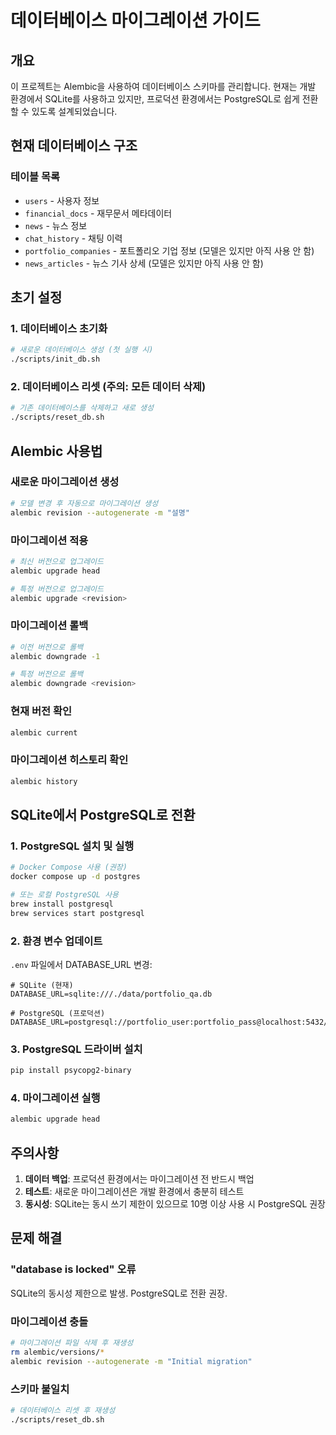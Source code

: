 # 데이터베이스 마이그레이션 가이드

## 개요

이 프로젝트는 Alembic을 사용하여 데이터베이스 스키마를 관리합니다. 
현재는 개발 환경에서 SQLite를 사용하고 있지만, 프로덕션 환경에서는 PostgreSQL로 쉽게 전환할 수 있도록 설계되었습니다.

## 현재 데이터베이스 구조

### 테이블 목록
- `users` - 사용자 정보
- `financial_docs` - 재무문서 메타데이터
- `news` - 뉴스 정보
- `chat_history` - 채팅 이력
- `portfolio_companies` - 포트폴리오 기업 정보 (모델은 있지만 아직 사용 안 함)
- `news_articles` - 뉴스 기사 상세 (모델은 있지만 아직 사용 안 함)

## 초기 설정

### 1. 데이터베이스 초기화
```bash
# 새로운 데이터베이스 생성 (첫 실행 시)
./scripts/init_db.sh
```

### 2. 데이터베이스 리셋 (주의: 모든 데이터 삭제)
```bash
# 기존 데이터베이스를 삭제하고 새로 생성
./scripts/reset_db.sh
```

## Alembic 사용법

### 새로운 마이그레이션 생성
```bash
# 모델 변경 후 자동으로 마이그레이션 생성
alembic revision --autogenerate -m "설명"
```

### 마이그레이션 적용
```bash
# 최신 버전으로 업그레이드
alembic upgrade head

# 특정 버전으로 업그레이드
alembic upgrade <revision>
```

### 마이그레이션 롤백
```bash
# 이전 버전으로 롤백
alembic downgrade -1

# 특정 버전으로 롤백
alembic downgrade <revision>
```

### 현재 버전 확인
```bash
alembic current
```

### 마이그레이션 히스토리 확인
```bash
alembic history
```

## SQLite에서 PostgreSQL로 전환

### 1. PostgreSQL 설치 및 실행
```bash
# Docker Compose 사용 (권장)
docker compose up -d postgres

# 또는 로컬 PostgreSQL 사용
brew install postgresql
brew services start postgresql
```

### 2. 환경 변수 업데이트
`.env` 파일에서 DATABASE_URL 변경:
```env
# SQLite (현재)
DATABASE_URL=sqlite:///./data/portfolio_qa.db

# PostgreSQL (프로덕션)
DATABASE_URL=postgresql://portfolio_user:portfolio_pass@localhost:5432/portfolio_qa_db
```

### 3. PostgreSQL 드라이버 설치
```bash
pip install psycopg2-binary
```

### 4. 마이그레이션 실행
```bash
alembic upgrade head
```

## 주의사항

1. **데이터 백업**: 프로덕션 환경에서는 마이그레이션 전 반드시 백업
2. **테스트**: 새로운 마이그레이션은 개발 환경에서 충분히 테스트
3. **동시성**: SQLite는 동시 쓰기 제한이 있으므로 10명 이상 사용 시 PostgreSQL 권장

## 문제 해결

### "database is locked" 오류
SQLite의 동시성 제한으로 발생. PostgreSQL로 전환 권장.

### 마이그레이션 충돌
```bash
# 마이그레이션 파일 삭제 후 재생성
rm alembic/versions/*
alembic revision --autogenerate -m "Initial migration"
```

### 스키마 불일치
```bash
# 데이터베이스 리셋 후 재생성
./scripts/reset_db.sh
```
